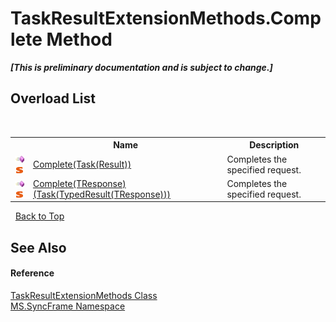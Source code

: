 # TaskResultExtensionMethods.Complete Method 
 _**\[This is preliminary documentation and is subject to change.\]**_


## Overload List
&nbsp;<table><tr><th></th><th>Name</th><th>Description</th></tr><tr><td>![Public method](media/pubmethod.gif "Public method")![Static member](media/static.gif "Static member")</td><td><a href="cb633b7f-864c-8200-d7e6-25ae237319db">Complete(Task(Result))</a></td><td>
Completes the specified request.</td></tr><tr><td>![Public method](media/pubmethod.gif "Public method")![Static member](media/static.gif "Static member")</td><td><a href="c6476ee6-3562-7612-97cd-687823cf8aba">Complete(TResponse)(Task(TypedResult(TResponse)))</a></td><td>
Completes the specified request.</td></tr></table>&nbsp;
<a href="#taskresultextensionmethods.complete-method">Back to Top</a>

## See Also


#### Reference
<a href="cee6733d-b9b3-7f93-4a41-7e731cd8bf82">TaskResultExtensionMethods Class</a><br /><a href="de148c19-6fcd-6ea5-c13c-94525bd1dd5b">MS.SyncFrame Namespace</a><br />